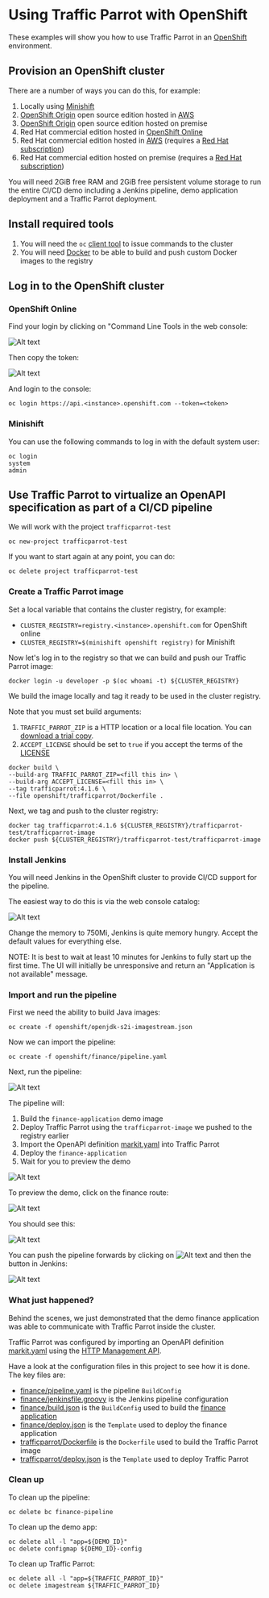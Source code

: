 # Using Traffic Parrot with OpenShift
These examples will show you how to use Traffic Parrot in an [OpenShift](https://www.openshift.com/) environment.

## Provision an OpenShift cluster
There are a number of ways you can do this, for example:
1. Locally using [Minishift](https://github.com/minishift/minishift)
1. [OpenShift Origin](https://github.com/openshift/origin) open source edition hosted in [AWS](https://sysdig.com/blog/deploy-openshift-aws/)
1. [OpenShift Origin](https://github.com/openshift/origin) open source edition hosted on premise
1. Red Hat commercial edition hosted in [OpenShift Online](https://www.openshift.com/products/pricing/)
1. Red Hat commercial edition hosted in [AWS](https://aws.amazon.com/quickstart/architecture/openshift/) (requires a [Red Hat subscription](https://www.redhat.com/wapps/ugc/register.html))
1. Red Hat commercial edition hosted on premise (requires a [Red Hat subscription](https://www.redhat.com/wapps/ugc/register.html))

You will need 2GiB free RAM and 2GiB free persistent volume storage to run the entire CI/CD demo including a Jenkins pipeline, demo application deployment and a Traffic Parrot deployment.

## Install required tools
1. You will need the `oc` [client tool](https://www.okd.io/download.html#oc-platforms) to issue commands to the cluster
1. You will need [Docker](https://docs.docker.com/install/#supported-platforms) to be able to build and push custom Docker images to the registry

## Log in to the OpenShift cluster

### OpenShift Online
Find your login by clicking on "Command Line Tools in the web console:

![Alt text](images/openshift-command-line-tools.png?raw=true "Command Line Tools")

Then copy the token:

![Alt text](images/openshift-copy-token.png?raw=true "Command Line Tools")

And login to the console:
```
oc login https://api.<instance>.openshift.com --token=<token>
```

### Minishift
You can use the following commands to log in with the default system user:
```
oc login
system
admin
```

## Use Traffic Parrot to virtualize an OpenAPI specification as part of a CI/CD pipeline
We will work with the project `trafficparrot-test`

```
oc new-project trafficparrot-test
```

If you want to start again at any point, you can do:
```
oc delete project trafficparrot-test
```

### Create a Traffic Parrot image
Set a local variable that contains the cluster registry, for example:
* `CLUSTER_REGISTRY=registry.<instance>.openshift.com` for OpenShift online
* `CLUSTER_REGISTRY=$(minishift openshift registry)` for Minishift

Now let's log in to the registry so that we can build and push our Traffic Parrot image:
```
docker login -u developer -p $(oc whoami -t) ${CLUSTER_REGISTRY}
```

We build the image locally and tag it ready to be used in the cluster registry.

Note that you must set build arguments:
1. `TRAFFIC_PARROT_ZIP` is a HTTP location or a local file location. You can [download a trial copy](https://trafficparrot.com/download.html?src=trafficparrot-examples-openshift).
1. `ACCEPT_LICENSE` should be set to `true` if you accept the terms of the [LICENSE](LICENSE)

```
docker build \
--build-arg TRAFFIC_PARROT_ZIP=<fill this in> \
--build-arg ACCEPT_LICENSE=<fill this in> \
--tag trafficparrot:4.1.6 \
--file openshift/trafficparrot/Dockerfile .
```

Next, we tag and push to the cluster registry:
```
docker tag trafficparrot:4.1.6 ${CLUSTER_REGISTRY}/trafficparrot-test/trafficparrot-image
docker push ${CLUSTER_REGISTRY}/trafficparrot-test/trafficparrot-image
```

### Install Jenkins
You will need Jenkins in the OpenShift cluster to provide CI/CD support for the pipeline.

The easiest way to do this is via the web console catalog:

![Alt text](images/openshift-jenkins.png?raw=true "Install Jenkins")

Change the memory to 750Mi, Jenkins is quite memory hungry. Accept the default values for everything else.

NOTE: It is best to wait at least 10 minutes for Jenkins to fully start up the first time. The UI will initially be unresponsive and return an "Application is not available" message.

### Import and run the pipeline
First we need the ability to build Java images:
```
oc create -f openshift/openjdk-s2i-imagestream.json
```

Now we can import the pipeline:
```
oc create -f openshift/finance/pipeline.yaml
```

Next, run the pipeline:

![Alt text](images/openshift-start-pipeline.png?raw=true "Start Pipeline")

The pipeline will:
1. Build the `finance-application` demo image
1. Deploy Traffic Parrot using the `trafficparrot-image` we pushed to the registry earlier
1. Import the OpenAPI definition [markit.yaml](openshift/finance/markit.yaml) into Traffic Parrot
1. Deploy the `finance-application`
1. Wait for you to preview the demo

![Alt text](images/openshift-preview-pipeline.png?raw=true "Preview Pipeline Step")

To preview the demo, click on the finance route:

![Alt text](images/openshift-routes.png?raw=true "Finance Route")

You should see this:

![Alt text](images/openshift-finance-app.png?raw=true "Finance App")

You can push the pipeline forwards by clicking on ![Alt text](images/openshift-preview-button.png?raw=true "Input Required") and then the button in Jenkins:

![Alt text](images/jenkins-pipeline-input.png?raw=true "Jenkins Input")

### What just happened?
Behind the scenes, we just demonstrated that the demo finance application was able to communicate with Traffic Parrot inside the cluster.

Traffic Parrot was configured by importing an OpenAPI definition [markit.yaml](openshift/finance/markit.yaml) using the [HTTP Management API](https://trafficparrot.com/documentation/4.1.x/openapi/index.html).

Have a look at the configuration files in this project to see how it is done. The key files are:
* [finance/pipeline.yaml](openshift/finance/pipeline.yaml) is the pipeline `BuildConfig`
* [finance/jenkinsfile.groovy](openshift/finance/jenkinsfile.groovy) is the Jenkins pipeline configuration
* [finance/build.json](openshift/finance/build.json) is the `BuildConfig` used to build the [finance application](https://github.com/wojciechbulaty/examples/tree/master/finance-application)
* [finance/deploy.json](openshift/finance/deploy.json) is the `Template` used to deploy the finance application
* [trafficparrot/Dockerfile](openshift/trafficparrot/Dockerfile) is the `Dockerfile` used to build the Traffic Parrot image
* [trafficparrot/deploy.json](openshift/trafficparrot/deploy.json) is the `Template` used to deploy Traffic Parrot

### Clean up
To clean up the pipeline:
```
oc delete bc finance-pipeline
```

To clean up the demo app:
```
oc delete all -l "app=${DEMO_ID}"
oc delete configmap ${DEMO_ID}-config
```

To clean up Traffic Parrot:
```
oc delete all -l "app=${TRAFFIC_PARROT_ID}"
oc delete imagestream ${TRAFFIC_PARROT_ID}
```
